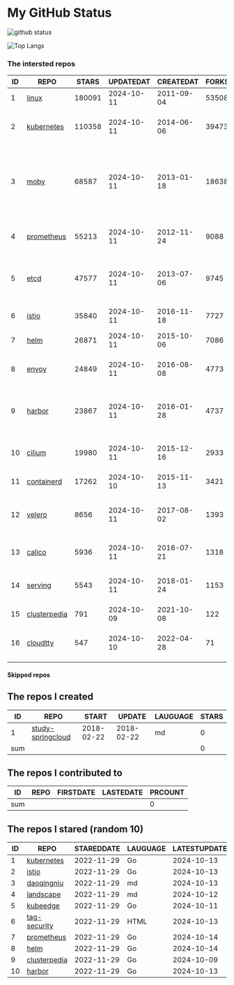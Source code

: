 # My GitHub Status

<img src="https://github-readme-stats-1.yihong0618.vercel.app/api?username=daoqingniu&show_icons=true&&&hide_title=true&count_private=true" alt="github status" />

![Top Langs](https://github-readme-stats-1.yihong0618.vercel.app/api/top-langs/?username=daoqingniu&layout=compact)

<!--START_SECTION:github_repos-->
### The intersted repos
| ID |                              REPO                               | STARS  | UPDATEDAT  | CREATEDAT  | FORKSCOUNT |                                                DESCRIPTIONS                                                |
|----|-----------------------------------------------------------------|--------|------------|------------|------------|------------------------------------------------------------------------------------------------------------|
|  1 | [linux](https://github.com/torvalds/linux)                      | 180091 | 2024-10-11 | 2011-09-04 |      53508 | Linux kernel source tree                                                                                   |
|  2 | [kubernetes](https://github.com/kubernetes/kubernetes)          | 110358 | 2024-10-11 | 2014-06-06 |      39473 | Production-Grade Container Scheduling and Management                                                       |
|  3 | [moby](https://github.com/moby/moby)                            |  68587 | 2024-10-11 | 2013-01-18 |      18638 | The Moby Project - a collaborative project for the container ecosystem to assemble container-based systems |
|  4 | [prometheus](https://github.com/prometheus/prometheus)          |  55213 | 2024-10-11 | 2012-11-24 |       9088 | The Prometheus monitoring system and time series database.                                                 |
|  5 | [etcd](https://github.com/etcd-io/etcd)                         |  47577 | 2024-10-11 | 2013-07-06 |       9745 | Distributed reliable key-value store for the most critical data of a distributed system                    |
|  6 | [istio](https://github.com/istio/istio)                         |  35840 | 2024-10-11 | 2016-11-18 |       7727 | Connect, secure, control, and observe services.                                                            |
|  7 | [helm](https://github.com/helm/helm)                            |  26871 | 2024-10-11 | 2015-10-06 |       7086 | The Kubernetes Package Manager                                                                             |
|  8 | [envoy](https://github.com/envoyproxy/envoy)                    |  24849 | 2024-10-11 | 2016-08-08 |       4773 | Cloud-native high-performance edge/middle/service proxy                                                    |
|  9 | [harbor](https://github.com/goharbor/harbor)                    |  23867 | 2024-10-11 | 2016-01-28 |       4737 | An open source trusted cloud native registry project that stores, signs, and scans content.                |
| 10 | [cilium](https://github.com/cilium/cilium)                      |  19980 | 2024-10-11 | 2015-12-16 |       2933 | eBPF-based Networking, Security, and Observability                                                         |
| 11 | [containerd](https://github.com/containerd/containerd)          |  17262 | 2024-10-10 | 2015-11-13 |       3421 | An open and reliable container runtime                                                                     |
| 12 | [velero](https://github.com/vmware-tanzu/velero)                |   8656 | 2024-10-11 | 2017-08-02 |       1393 | Backup and migrate Kubernetes applications and their persistent volumes                                    |
| 13 | [calico](https://github.com/projectcalico/calico)               |   5936 | 2024-10-11 | 2016-07-21 |       1318 | Cloud native networking and network security                                                               |
| 14 | [serving](https://github.com/knative/serving)                   |   5543 | 2024-10-11 | 2018-01-24 |       1153 | Kubernetes-based, scale-to-zero, request-driven compute                                                    |
| 15 | [clusterpedia](https://github.com/clusterpedia-io/clusterpedia) |    791 | 2024-10-09 | 2021-10-08 |        122 | The Encyclopedia of Kubernetes clusters                                                                    |
| 16 | [cloudtty](https://github.com/cloudtty/cloudtty)                |    547 | 2024-10-10 | 2022-04-28 |         71 | A Friendly Kubernetes CloudShell (Web Terminal) !                                                          |



#### Skipped repos
<!--END_SECTION:github_repos-->

<!--START_SECTION:my_github-->
## The repos I created
| ID  |                                 REPO                                 |   START    |   UPDATE   | LAUGUAGE | STARS |
|-----|----------------------------------------------------------------------|------------|------------|----------|-------|
|   1 | [study-springcloud](https://github.com/daoqingniu/study-springcloud) | 2018-02-22 | 2018-02-22 | md       |     0 |
| sum |                                                                      |            |            |          |     0 |

## The repos I contributed to
| ID  | REPO | FIRSTDATE | LASTEDATE | PRCOUNT |
|-----|------|-----------|-----------|---------|
| sum |      |           |           |       0 |

## The repos I stared (random 10)
| ID |                              REPO                               | STAREDDATE | LAUGUAGE | LATESTUPDATE |
|----|-----------------------------------------------------------------|------------|----------|--------------|
|  1 | [kubernetes](https://github.com/kubernetes/kubernetes)          | 2022-11-29 | Go       | 2024-10-13   |
|  2 | [istio](https://github.com/istio/istio)                         | 2022-11-29 | Go       | 2024-10-13   |
|  3 | [daoqingniu](https://github.com/daoqingniu/daoqingniu)          | 2022-11-29 | md       | 2024-10-13   |
|  4 | [landscape](https://github.com/cncf/landscape)                  | 2022-11-29 | md       | 2024-10-12   |
|  5 | [kubeedge](https://github.com/kubeedge/kubeedge)                | 2022-11-29 | Go       | 2024-10-11   |
|  6 | [tag-security](https://github.com/cncf/tag-security)            | 2022-11-29 | HTML     | 2024-10-13   |
|  7 | [prometheus](https://github.com/prometheus/prometheus)          | 2022-11-29 | Go       | 2024-10-14   |
|  8 | [helm](https://github.com/helm/helm)                            | 2022-11-29 | Go       | 2024-10-14   |
|  9 | [clusterpedia](https://github.com/clusterpedia-io/clusterpedia) | 2022-11-29 | Go       | 2024-10-09   |
| 10 | [harbor](https://github.com/goharbor/harbor)                    | 2022-11-29 | Go       | 2024-10-13   |

<!--END_SECTION:my_github-->
